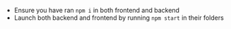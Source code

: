 - Ensure you have ran `npm i` in both frontend and backend
- Launch both backend and frontend by running `npm start` in their folders